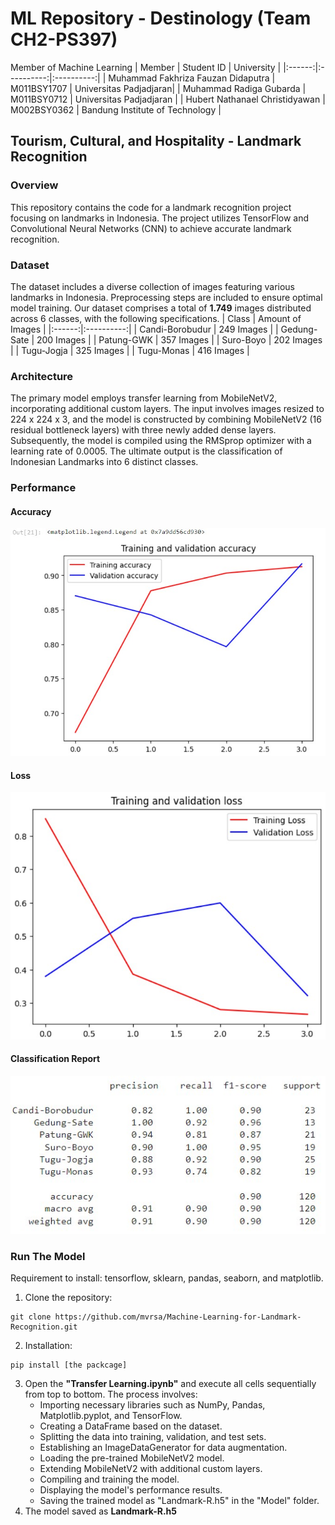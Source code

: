 # ML Repository - Destinology (Team CH2-PS397)

Member of Machine Learning
| Member | Student ID | University |
|:------:|:----------:|:----------:|
| Muhammad Fakhriza Fauzan Didaputra | M011BSY1707 | Universitas Padjadjaran|
| Muhammad Radiga Gubarda | M011BSY0712 | Universitas Padjadjaran |
| Hubert Nathanael Christidyawan | M002BSY0362 | Bandung Institute of Technology |

## Tourism, Cultural, and Hospitality - Landmark Recognition
### Overview
This repository contains the code for a landmark recognition project focusing on landmarks in Indonesia. The project utilizes TensorFlow and Convolutional Neural Networks (CNN) to achieve accurate landmark recognition.

### Dataset
The dataset includes a diverse collection of images featuring various landmarks in Indonesia. Preprocessing steps are included to ensure optimal model training.
Our dataset comprises a total of **1.749** images distributed across 6 classes, with the following specifications.
| Class | Amount of Images |
|:------:|:----------:|
| Candi-Borobudur | 249 Images |
| Gedung-Sate | 200 Images |
| Patung-GWK | 357 Images |
| Suro-Boyo | 202 Images |
| Tugu-Jogja | 325 Images |
| Tugu-Monas | 416 Images |

### Architecture
The primary model employs transfer learning from MobileNetV2, incorporating additional custom layers. The input involves images resized to 224 x 224 x 3, and the model is constructed by combining MobileNetV2 (16 residual bottleneck layers) with three newly added dense layers. Subsequently, the model is compiled using the RMSprop optimizer with a learning rate of 0.0005. The ultimate output is the classification of Indonesian Landmarks into 6 distinct classes.

### Performance
#### Accuracy
![Accuracy](Landmark-Recognition/Documentation/Accuracy.jpg)

#### Loss
![Loss](Landmark-Recognition/Documentation/Loss.jpg)

#### Classification Report
![Report](Landmark-Recognition/Documentation/Report.jpg)

### Run The Model
Requirement to install: tensorflow, sklearn, pandas, seaborn, and matplotlib.
1. Clone the repository:
```
git clone https://github.com/mvrsa/Machine-Learning-for-Landmark-Recognition.git
```
2. Installation:
```
pip install [the packcage]
```
3. Open the **"Transfer Learning.ipynb"** and execute all cells sequentially from top to bottom.
The process involves:
   - Importing necessary libraries such as NumPy, Pandas, Matplotlib.pyplot, and TensorFlow.
   - Creating a DataFrame based on the dataset.
   - Splitting the data into training, validation, and test sets.
   - Establishing an ImageDataGenerator for data augmentation.
   - Loading the pre-trained MobileNetV2 model.
   - Extending MobileNetV2 with additional custom layers.
   - Compiling and training the model.
   - Displaying the model's performance results.
   - Saving the trained model as "Landmark-R.h5" in the "Model" folder.
4. The model saved as **Landmark-R.h5**
